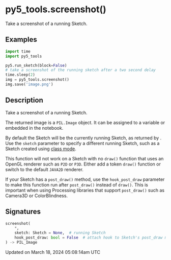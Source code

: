 # py5_tools.screenshot()

Take a screenshot of a running Sketch.

## Examples

<div class="example-table">

<div class="example-row"><div class="example-cell-image">

</div><div class="example-cell-code">

```python
import time
import py5_tools

py5.run_sketch(block=False)
# take a screenshot of the running sketch after a two second delay
time.sleep(2)
img = py5_tools.screenshot()
img.save('image.png')
```

</div></div>

</div>

## Description

Take a screenshot of a running Sketch.

The returned image is a `PIL.Image` object. It can be assigned to a variable or embedded in the notebook.

By default the Sketch will be the currently running Sketch, as returned by [](py5functions_get_current_sketch). Use the `sketch` parameter to specify a different running Sketch, such as a Sketch created using [class mode](content-py5-modes-class-mode).

This function will not work on a Sketch with no `draw()` function that uses an OpenGL renderer such as `P2D` or `P3D`. Either add a token `draw()` function or switch to the default `JAVA2D` renderer.

If your Sketch has a `post_draw()` method, use the `hook_post_draw` parameter to make this function run after `post_draw()` instead of `draw()`. This is important when using Processing libraries that support `post_draw()` such as Camera3D or ColorBlindness.

## Signatures

```python
screenshot(
    *,
    sketch: Sketch = None,  # running Sketch
    hook_post_draw: bool = False  # attach hook to Sketch's post_draw method instead of draw
) -> PIL_Image
```

Updated on March 18, 2024 05:08:14am UTC
